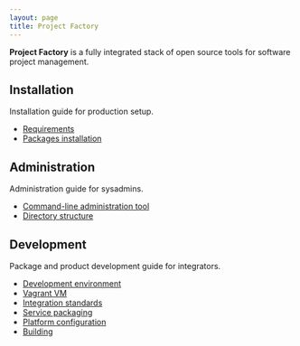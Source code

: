 ```yaml
---
layout: page
title: Project Factory
---
```


**Project Factory** is a fully integrated stack of open source tools for software project management.

## Installation

Installation guide for production setup.

-   [Requirements](install/reqs.html)
-   [Packages installation](install/packages.html)

## Administration

Administration guide for sysadmins.

-   [Command-line administration tool](admin/tool.html)
-   [Directory structure](admin/dirs.html)

## Development

Package and product development guide for integrators.

-   [Development environment](dev/env.html)
-   [Vagrant VM](dev/vm.html)
-   [Integration standards](dev/standards.html)
-   [Service packaging](dev/packaging.html)
-   [Platform configuration](dev/product.html)
-   [Building](dev/build.html)
